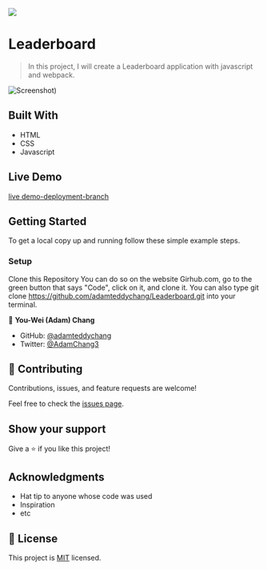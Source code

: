 ![](https://img.shields.io/badge/Microverse-blueviolet)

# Leaderboard

> In this project, I will create a Leaderboard application with javascript and webpack.



![Screenshot)](https://user-images.githubusercontent.com/63560332/141279278-9b8daf2a-e179-495f-a452-6ac78332a925.png)


## Built With

- HTML
- CSS
- Javascript


## Live Demo

[live demo-deployment-branch](https://pensive-heisenberg-2b7892.netlify.app/)


## Getting Started




To get a local copy up and running follow these simple example steps.



### Setup

Clone this Repository
You can do so on the website Girhub.com, go to the green button that says "Code", click on it, and clone it.
You can also type git clone https://github.com/adamteddychang/Leaderboard.git into your terminal.





👤 **You-Wei (Adam) Chang**

- GitHub: [@adamteddychang](https://github.com/adamteddychang)
- Twitter: [@AdamChang3](https://twitter.com/AdamChang3)




## 🤝 Contributing

Contributions, issues, and feature requests are welcome!

Feel free to check the [issues page](../../issues/).

## Show your support

Give a ⭐️ if you like this project!

## Acknowledgments

- Hat tip to anyone whose code was used
- Inspiration
- etc

## 📝 License

This project is [MIT](./MIT.md) licensed.
